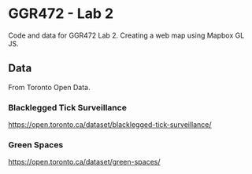 # GGR472 - Lab 2

 Code and data for GGR472 Lab 2. Creating a web map using Mapbox GL JS.

## Data

From Toronto Open Data. 

### Blacklegged Tick Surveillance
https://open.toronto.ca/dataset/blacklegged-tick-surveillance/

### Green Spaces
https://open.toronto.ca/dataset/green-spaces/


